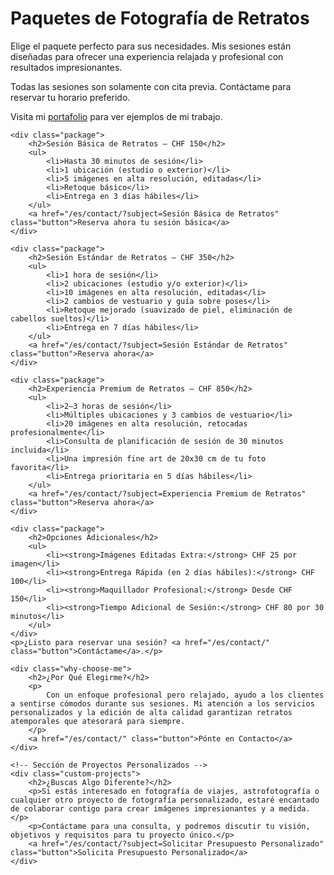 # Paquetes de Fotografía de Retratos

<div class="pricing-content">
    <p>Elige el paquete perfecto para sus necesidades. Mis sesiones están diseñadas para ofrecer una experiencia relajada y profesional con resultados impresionantes.</p>
    <p>Todas las sesiones son solamente con cita previa. Contáctame para reservar tu horario preferido.</p>
    <p>Visita mi <a href="/es/portraits/" class="button">portafolio</a> para ver ejemplos de mi trabajo.</p>

    <div class="package">
        <h2>Sesión Básica de Retratos – CHF 150</h2>
        <ul>
            <li>Hasta 30 minutos de sesión</li>
            <li>1 ubicación (estudio o exterior)</li>
            <li>5 imágenes en alta resolución, editadas</li>
            <li>Retoque básico</li>
            <li>Entrega en 3 días hábiles</li>
        </ul>
        <a href="/es/contact/?subject=Sesión Básica de Retratos" class="button">Reserva ahora tu sesión básica</a>
    </div>

    <div class="package">
        <h2>Sesión Estándar de Retratos – CHF 350</h2>
        <ul>
            <li>1 hora de sesión</li>
            <li>2 ubicaciones (estudio y/o exterior)</li>
            <li>10 imágenes en alta resolución, editadas</li>
            <li>2 cambios de vestuario y guía sobre poses</li>
            <li>Retoque mejorado (suavizado de piel, eliminación de cabellos sueltos)</li>
            <li>Entrega en 7 días hábiles</li>
        </ul>
        <a href="/es/contact/?subject=Sesión Estándar de Retratos" class="button">Reserva ahora</a>
    </div>

    <div class="package">
        <h2>Experiencia Premium de Retratos – CHF 850</h2>
        <ul>
            <li>2–3 horas de sesión</li>
            <li>Múltiples ubicaciones y 3 cambios de vestuario</li>
            <li>20 imágenes en alta resolución, retocadas profesionalmente</li>
            <li>Consulta de planificación de sesión de 30 minutos incluida</li>
            <li>Una impresión fine art de 20x30 cm de tu foto favorita</li>
            <li>Entrega prioritaria en 5 días hábiles</li>
        </ul>
        <a href="/es/contact/?subject=Experiencia Premium de Retratos" class="button">Reserva ahora</a>
    </div>

    <div class="package">
        <h2>Opciones Adicionales</h2>
        <ul>
            <li><strong>Imágenes Editadas Extra:</strong> CHF 25 por imagen</li>
            <li><strong>Entrega Rápida (en 2 días hábiles):</strong> CHF 100</li>
            <li><strong>Maquillador Profesional:</strong> Desde CHF 150</li>
            <li><strong>Tiempo Adicional de Sesión:</strong> CHF 80 por 30 minutos</li>
        </ul>
    </div>
    <p>¿Listo para reservar una sesión? <a href="/es/contact/" class="button">Contáctame</a>.</p>

    <div class="why-choose-me">
        <h2>¿Por Qué Elegirme?</h2>
        <p>
            Con un enfoque profesional pero relajado, ayudo a los clientes a sentirse cómodos durante sus sesiones. Mi atención a los servicios personalizados y la edición de alta calidad garantizan retratos atemporales que atesorará para siempre.
        </p>
        <a href="/es/contact/" class="button">Pónte en Contacto</a>
    </div>

    <!-- Sección de Proyectos Personalizados -->
    <div class="custom-projects">
        <h2>¿Buscas Algo Diferente?</h2>
        <p>Si estás interesado en fotografía de viajes, astrofotografía o cualquier otro proyecto de fotografía personalizado, estaré encantado de colaborar contigo para crear imágenes impresionantes y a medida.</p>
        <p>Contáctame para una consulta, y podremos discutir tu visión, objetivos y requisitos para tu proyecto único.</p>
        <a href="/es/contact/?subject=Solicitar Presupuesto Personalizado" class="button">Solicita Presupuesto Personalizado</a>
    </div>
</div>

